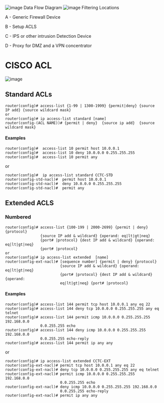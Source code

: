 ![image](https://ptgmedia.pearsoncmg.com/images/chap2_9781587144462/elementLinks/02fig15_alt.jpg)
Data Flow Diagram
![image](https://git.cybbh.space/net/public/raw/master/modules/networking/slides-v4/images/placement4.jpg)
Filtering Locations

A - Generic Firewall Device

B - Setup ACLS 

C - IPS or other intrusion Detection Device

D - Proxy for DMZ and a VPN concentrator

# CISCO ACL
![image](https://git.cybbh.space/net/public/raw/master/modules/networking/slides-v4/images/T4a_ACL_Naming2.jpg)

## Standard ACLs
```
router(config)# access-list {1-99 | 1300-1999} {permit|deny} {source IP add} {source wildcard mask}
or
router(config)# ip access-list standard [name]
router(config-(ACL NAME))# {permit | deny}  {source ip add}  {source wildcard mask}
```
#### Examples
```
router(config)#  access-list 10 permit host 10.0.0.1
router(config)#  access-list 10 deny 10.0.0.0 0.255.255.255
router(config)#  access-list 10 permit any
```
or
```
router(config)#  ip access-list standard CCTC-STD
router(config-std-nacl)#  permit host 10.0.0.1
router(config-std-nacl)#  deny 10.0.0.0 0.255.255.255
router(config-std-nacl)#  permit any
```

## Extended ACLS
### Numbered
```
router(config)# access-list {100-199 | 2000-2699} {permit | deny} {protocol}
                {source IP add & wildcard} {operand: eq|lt|gt|neq}
                {port# |protocol} {dest IP add & wildcard} {operand: eq|lt|gt|neq}
                {port# |protocol}
or
router(config)# ip access-list extended  [name]
router(config-ext-nacl)# [sequence number] {permit | deny} {protocol}
                         {source IP add & wildcard} {operand: eq|lt|gt|neq}
                         {port# |protocol} {dest IP add & wildcard} {operand:
                         eq|lt|gt|neq} {port# |protocol}
```
#### Examples
```
router(config)# access-list 144 permit tcp host 10.0.0.1 any eq 22
router(config)# access-list 144 deny tcp 10.0.0.0 0.255.255.255 any eq telnet
router(config)# access-list 144 permit icmp 10.0.0.0 0.255.255.255 192.168.0.0
                0.0.255.255 echo
router(config)# access-list 144 deny icmp 10.0.0.0 0.255.255.255 192.168.0.0
                0.0.255.255 echo-reply
router(config)# access-list 144 permit ip any any
```
or
```
router(config)# ip access-list extended CCTC-EXT
router(config-ext-nacl)# permit tcp host 10.0.0.1 any eq 22
router(config-ext-nacl)# deny tcp 10.0.0.0 0.255.255.255 any eq telnet
router(config-ext-nacl)# permit icmp 10.0.0.0 0.255.255.255 192.168.0.0
                         0.0.255.255 echo
router(config-ext-nacl)# deny icmp 10.0.0.0 0.255.255.255 192.168.0.0
                         0.0.255.255 echo-reply
router(config-ext-nacl)# permit ip any any
```
